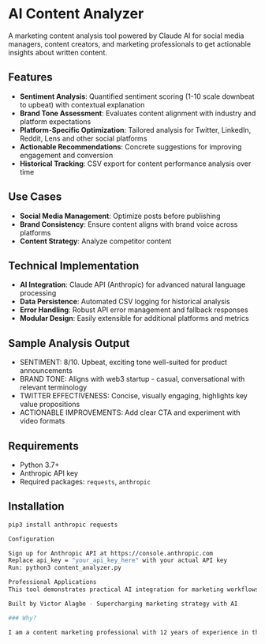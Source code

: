# AI Content Analyzer

A marketing content analysis tool powered by Claude AI for social media managers, content creators, and marketing professionals to get actionable insights about written content.

## Features

- **Sentiment Analysis**: Quantified sentiment scoring (1-10 scale downbeat to upbeat) with contextual explanation
- **Brand Tone Assessment**: Evaluates content alignment with industry and platform expectations  
- **Platform-Specific Optimization**: Tailored analysis for Twitter, LinkedIn, Reddit, Lens and other social platforms
- **Actionable Recommendations**: Concrete suggestions for improving engagement and conversion
- **Historical Tracking**: CSV export for content performance analysis over time

## Use Cases

- **Social Media Management**: Optimize posts before publishing
- **Brand Consistency**: Ensure content aligns with brand voice across platforms
- **Content Strategy**: Analyze competitor content 


## Technical Implementation

- **AI Integration**: Claude API (Anthropic) for advanced natural language processing
- **Data Persistence**: Automated CSV logging for historical analysis
- **Error Handling**: Robust API error management and fallback responses
- **Modular Design**: Easily extensible for additional platforms and metrics

## Sample Analysis Output
- SENTIMENT: 8/10. Upbeat, exciting tone well-suited for product announcements
- BRAND TONE: Aligns with web3 startup - casual, conversational with relevant terminology
- TWITTER EFFECTIVENESS: Concise, visually engaging, highlights key value propositions
- ACTIONABLE IMPROVEMENTS: Add clear CTA and experiment with video formats

## Requirements

- Python 3.7+
- Anthropic API key
- Required packages: `requests`, `anthropic`

## Installation

```bash 
pip3 install anthropic requests

Configuration

Sign up for Anthropic API at https://console.anthropic.com
Replace api_key = "your_api_key_here" with your actual API key
Run: python3 content_analyzer.py

Professional Applications
This tool demonstrates practical AI integration for marketing workflows, combining technical implementation with industry-specific knowledge to deliver actionable copywriting insights.

Built by Victor Alagbe - Supercharging marketing strategy with AI

### Why?

I am a content marketing professional with 12 years of experience in the emerging technologies; most recently in Web3. With the explosion of AI solutions for marketing professional, I have observed that most tools provided generic results that don't offer much value to marketers worthy of the name or recommendations that could be logged under the "AI slop" category. This is an attempt to leverage my domain expertise from a Bachelor's degree in Lingistics and an Msc in Marketing Communications plus more than a decade-worth of hands-on experience to create AI-powered tools that actually get the job done for marketers.
